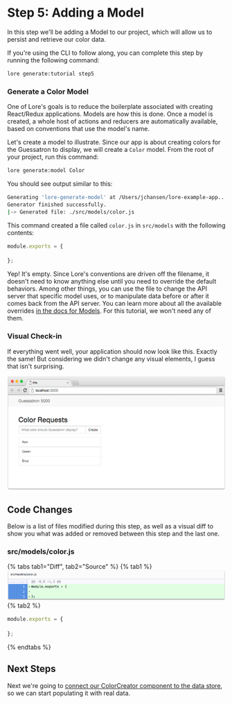 # Step 5: Adding a Model

In this step we'll be adding a Model to our project, which will allow us to persist and retrieve our color data. 

If you're using the CLI to follow along, you can complete this step by running the following command:

```sh
lore generate:tutorial step5
```

### Generate a Color Model

One of Lore's goals is to reduce the boilerplate associated with creating React/Redux applications. Models are how this
is done. Once a model is created, a whole host of actions and reducers are automatically available, based on conventions
that use the model's name.

Let's create a model to illustrate. Since our app is about creating colors for the Guessatron to display, we will
create a `Color` model. From the root of your project, run this command:

```sh
lore generate:model Color
```

You should see output similar to this:

```sh
Generating 'lore-generate-model' at /Users/jchansen/lore-example-app...
Generator finished successfully.
|-> Generated file: ./src/models/color.js
```

This command created a file called `color.js` in `src/models` with the following contents:

```js
module.exports = {

};
```

Yep! It's empty. Since Lore's conventions are driven off the filename, it doesn't need to know anything else until
you need to override the default behaviors. Among other things, you can use the file to change the API server that
specific model uses, or to manipulate data before or after it comes back from the API server. You can learn more about 
all the available overrides [in the docs for Models](../basics/Models.md). For this tutorial, we won't need any of them.

### Visual Check-in

If everything went well, your application should now look like this. Exactly the same! But considering we didn't change
any visual elements, I guess that isn't surprising.

![New Lore App](../../images/step5-visual.png)

## Code Changes

Below is a list of files modified during this step, as well as a visual diff to show you what was added or removed 
between this step and the last one.

### src/models/color.js

{% tabs tab1="Diff", tab2="Source" %}
{% tab1 %}
![New Lore App](../../images/step5-diff-model.png)
{% tab2 %}
```js
module.exports = {

};
```
{% endtabs %}

## Next Steps

Next we're going to [connect our ColorCreator component to the data store](./Step6.md), so we can start populating 
it with real data.

